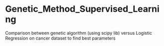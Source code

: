 # Genetic_Method_Supervised_Learning
Comparison between genetic algorithm (using scipy lib) versus Logistic Regression on cancer dataset to find best parameters
